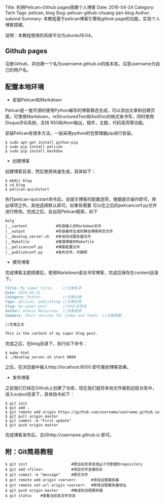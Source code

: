 Title: 利用Pelican+Github pages搭建个人博客
Date: 2016-04-24
Category: Tech
Tags: pelican, blog
Slug: pelican-github-chuang-jian-blog
Author: subond
Summary: 本教程基于pelican博客引擎和github page的功能，实现个人博客搭建。

说明：本教程使用的系统平台为ubuntu16.04。

## Github pages

注册Github，并创建一个名为username.github.io的版本库。注意username为自己的用户名。

## 配置本地环境

+ 安装Pelican和Markdown

Pelican是一套开源的使用Python编写的博客静态生成，可以添加文章和创建页面，可使用Markdown，reStructuredText和AsiiDoc的格式来书写，同时使用Disqus评论系统，支持 RSS和Atom输出，插件，主题，代码高亮等功能。

安装Pelican有很多方法，一般采用python的包管理器pip进行安装。

```shell
$ sudo apt-get install python-pip
$ sudo pip install pelican
$ sudo pip install markdow
```

+ 创建博客

创建博客目录，然后使用快速生成，具体如下：

```shell
$ mkdir blog
$ cd blog
$ pelican-quickstart
```

执行pelican-quicstart命令后，会提示博客的配置选项，根据提示操作即可，除必填项之外，其他选择默认即可。如果有需要 可以在之后的pelicanconf.py文件进行修改。完成之后，会出现Pelican框架，如下

```shell
bolg
|__content             #存放输入的Markdown文件
|__output              #存放最终生成的静态博客网页文件
|__develop_server.sh   #本地测试服务器文件
|__Makefile            #管理博客的Makefile
|__pelicanconf.py      #博客配置文件
|__publishconf.py      #发布文件，可删除
```

+ 撰写博客

完成博客主题搭建后，使用Markdown语法书写博客，完成后保存在content目录下。

```Markdown
Title: My super title     //文章名字
Date: 2016-04-21
Category: Python          //文章分类
Tags: pelican, publishing //文章标签
Slug: my-super-post       //html文件名
Author: Alexis Metaireau  //作者信息
Summary: Short version for index and feeds  //文章摘要

//文章正文

This is the content of my super blog post.
```

完成之后，在blog目录下，执行如下命令：

```shell
$ make html
$ ./develop_server.sh start 8000
```

之后，在浏览器中输入http://localhost:8000 即可看到博客效果。

+ 发布博客

之前我们已经在Github上创建了仓库，现在我们就将本地文件搬到远程仓库中，进入output目录下，具体指令如下：

```shell
$ git init
$ git add .
$ git remote add origin https://github.com/username/username.github.io
$ git pull origin master
$ git commit -m "First update"
$ git push origin master
```

完成博客发布后，访问http://username.github.io 即可。

## 附：Git简易教程

```shell
$ git init                    #把当前目录变成git可管理的repository
$ git add <files>             #添加文件至缓存区
$ git commit -m "message"     #提交文件
$ git remote add origin <server>       #添加远程服务器
$ git remote set-url origin <server>   #修改远程服务器地址
$ git push origin master      #推送到远程服务器
$ git status    #查看当前各文件状态
```
